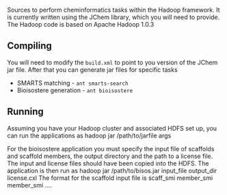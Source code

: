 Sources to perform cheminformatics tasks within the Hadoop framework. It is currently
written using the JChem library, which you will need to provide. The Hadoop code is based
on Apache Hadoop 1.0.3

Compiling
---------

You will need to modify the `build.xml` to point to you version of the JChem jar file. After that
you can generate jar files for specific tasks

* SMARTS matching - `ant smarts-search`
* Bioisostere generation - `ant bioisostere`

Running
--------

Assuming you have your Hadoop cluster and associated HDFS set up, you can run the applications as
	 hadoop jar /path/to/jarfile args

For the bioisostere application you must specify the input file of scaffolds and scaffold members,
the output directory and the path to a license file. The input and license files should have been
copied into the HDFS. The application is then run as
    hadoop jar /path/to/bisos.jar input_file output_dir license.cxl
The format for the scaffold input file is 
    scaff_smi member_smi member_smi ....
